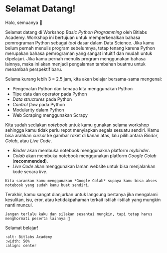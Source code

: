# Selamat Datang!

Halo, semuanya 👋

Selamat datang di Workshop *Basic Python Programming* oleh Bitlabs Academy. Workshop ini bertujuan untuk memperkenalkan bahasa pemrograman Python sebagai *tool* dasar dalam Data Science. Jika kamu belum pernah menulis program sebelumnya, tetap tenang karena Python merupakan bahasa pemrograman yang sangat intuitif dan mudah untuk dipelajari. Jika kamu pernah menulis program menggunakan bahasa lainnya, maka ini akan menjadi pengalaman tambahan buatmu untuk menambah perspektif baru.

Selama kurang lebih $3 \times 2.5$ jam, kita akan belajar bersama-sama mengenai:
* Pengenalan Python dan kenapa kita menggunakan Python
* Tipe data dan operator pada Python
* *Data structures* pada Python
* *Control flow* pada Python
* Modularity dalam Python
* Web Scraping menggunakan Scrapy

Kita sudah sediakan *notebook* untuk kamu gunakan selama workshop sehingga kamu tidak perlu repot menyiapkan segala sesuatu sendiri. Kamu bisa arahkan *cursor* ke gambar roket di kanan atas, lalu pilih antara *Binder*, *Colab*, atau *Live Code*. 
* *Binder* akan membuka notebook menggunakna platform *mybinder*.
* *Colab* akan membuka notebook menggunakan platform *Google Colab* (**recommended**).
* *Live Code* akan menggunakan laman website untuk bisa menjalankan kode secara *live*.

```{tip}
Kita sarankan kamu menggunakan *Google Colab* supaya kamu bisa akses notebook yang sudah kamu buat sendiri.
```

Terakhir, kamu sangat dianjurkan untuk langsung bertanya jika mengalami kesulitan, isu, eror, atau ketidakpahaman terkait istilah-istilah yang mungkin nanti muncul.

```{tip}
Jangan terlalu kaku dan silakan sesantai mungkin, tapi tetap harus menghormati peserta lainnya 🙏
```

Selamat belajar!

```{image} assets/images/bitlabs.png
:alt: Bitlabs Academy
:width: 50%
:align: center
```
